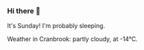 ### Hi there :wave:

It's Sunday! I'm probably sleeping.

Weather in Cranbrook: partly cloudy, at -14°C.
